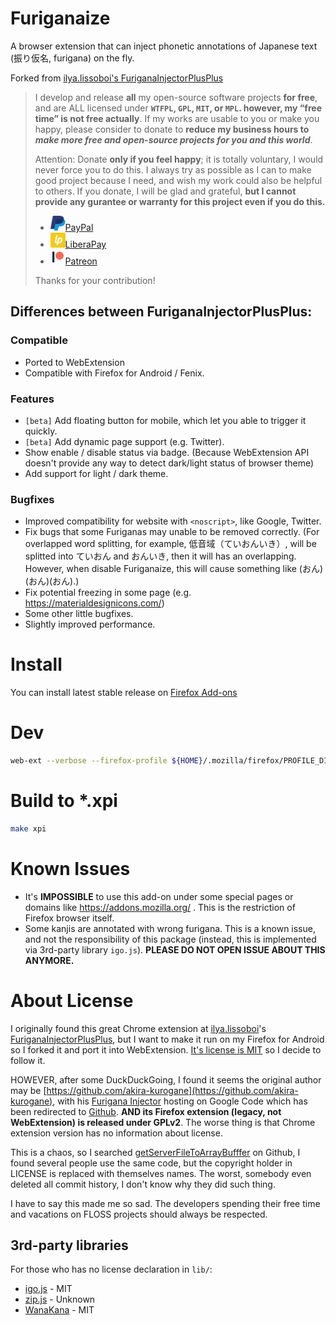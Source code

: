 # Furiganaize

A browser extension that can inject phonetic annotations of Japanese text (振り仮名, furigana) on the fly.

Forked from [ilya.lissoboi's FuriganaInjectorPlusPlus](https://github.com/ilyalissoboi/FuriganaInjectorPlusPlus)

> I develop and release **all** my open-source software projects **for free**, and are ALL licensed under **`WTFPL`, `GPL`, `MIT`, or `MPL`. however, my “free time” is not free actually**.
> If my works are usable to you or make you happy, please consider to donate to **reduce my business hours to _make more free and open-source projects for you and this world_**.
>
> Attention: Donate **only if you feel happy**; it is totally voluntary, I would never force you to do this. I always try as possible as I can to make good project because I need, and wish my work could also be helpful to others. If you donate, I will be glad and grateful, **but I cannot provide any gurantee or warranty for this project even if you do this.**
>
> - <a href="https://www.paypal.com/cgi-bin/webscr?cmd=_s-xclick&hosted_button_id=G4F7NM38ADPEC&source=url"> <img width="24" height="24" src="https://raw.githubusercontent.com/kuanyui/kuanyui/main/img/paypal.svg"/>PayPal</a>
> - <a href="https://liberapay.com/onoono"> <img width="24" height="24" src="https://raw.githubusercontent.com/kuanyui/kuanyui/main/img/liberapay.svg"/>LiberaPay</a></li>
> - <a href="https://www.patreon.com/onoono"> <img width="24" height="24" src="https://raw.githubusercontent.com/kuanyui/kuanyui/main/img/patreon.svg"/>Patreon</a></li>
>
> Thanks for your contribution!

## Differences between FuriganaInjectorPlusPlus:
### Compatible
- Ported to WebExtension
- Compatible with Firefox for Android / Fenix.
### Features
- `[beta]` Add floating button for mobile, which let you able to trigger it quickly.
- `[beta]` Add dynamic page support (e.g. Twitter).
- Show enable / disable status via badge. (Because WebExtension API doesn't provide any way to detect dark/light status of browser theme)
- Add support for light / dark theme.
### Bugfixes
- Improved compatibility for website with `<noscript>`, like Google, Twitter.
- Fix bugs that some Furiganas may unable to be removed correctly. (For overlapped word splitting, for example, 低音域（ていおんいき）, will be splitted into ていおん and おんいき, then it will has an overlapping. However, when disable Furiganaize, this will cause something like (おん)(おん)(おん).)
- Fix potential freezing in some page (e.g. https://materialdesignicons.com/)
- Some other little bugfixes.
- Slightly improved performance.

# Install
You can install latest stable release on [Firefox Add-ons](https://addons.mozilla.org/en-US/firefox/addon/furiganaize/)

# Dev
```bash
web-ext --verbose --firefox-profile ${HOME}/.mozilla/firefox/PROFILE_DIR/ run
```
# Build to *.xpi
```bash
make xpi
```

# Known Issues
- It's **IMPOSSIBLE** to use this add-on under some special pages or domains like https://addons.mozilla.org/ . This is the restriction of Firefox browser itself.
- Some kanjis are annotated with wrong furigana. This is a known issue, and not the responsibility of this package (instead, this is implemented via 3rd-party library `igo.js`). **PLEASE DO NOT OPEN ISSUE ABOUT THIS ANYMORE.**


# About License
I originally found this great Chrome extension at [ilya.lissoboi](https://github.com/ilyalissoboi)'s [FuriganaInjectorPlusPlus](https://github.com/ilyalissoboi/FuriganaInjectorPlusPlus), but I want to make it run on my Firefox for Android so I forked it and port it into WebExtension. [It's license is MIT](https://github.com/ilyalissoboi/FuriganaInjectorPlusPlus/blob/master/LICENSE) so I decide to follow it.

HOWEVER, after some DuckDuckGoing, I found it seems the original author may be [https://github.com/akira-kurogane](https://github.com/akira-kurogane), with his [Furigana Injector](http://code.google.com/p/furigana-injector/) hosting on Google Code which has been redirected to [Github](https://github.com/akira-kurogane/furigana-injector). **AND its Firefox extension (legacy, not WebExtension) is released under GPLv2**. The worse thing is that Chrome extension version has no information about license.

This is a chaos, so I searched [getServerFileToArrayBufffer](https://github.com/search?q=getServerFileToArrayBufffer) on Github, I found several people use the same code, but the copyright holder in LICENSE is replaced with themselves names. The worst, somebody even deleted all commit history, I don't know why they did such thing.

I have to say this made me so sad. The developers spending their free time and vacations on FLOSS projects should always be respected.

## 3rd-party libraries
For those who has no license declaration in `lib/`:
- [igo.js](https://github.com/shogo82148/igo-javascript) - MIT
- [zip.js](https://github.com/shogo82148/zipjs) - Unknown
- [WanaKana](https://github.com/WaniKani/WanaKana) - MIT
